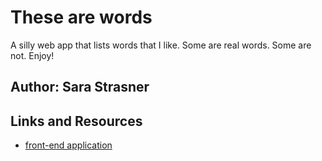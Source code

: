 # These are words
A silly web app that lists words that I like. Some are real words. Some are not. Enjoy!

## Author: Sara Strasner
## Links and Resources
- [front-end application](thesearewords.com)